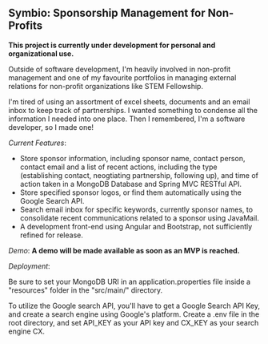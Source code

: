 ## Symbio: Sponsorship Management for Non-Profits

**This project is currently under development for personal and organizational use.**

 Outside of software development, I'm heavily involved in non-profit management and one of my favourite portfolios in managing external relations for non-profit organizations like STEM Fellowship. 

I'm tired of using an assortment of excel sheets, documents and an email inbox to keep track of partnerships. I wanted something to condense all the information I needed into one place. Then I remembered, I'm a software developer, so I made one!

*Current Features*: 

* Store sponsor information, including sponsor name, contact person, contact email and a list of recent actions, including the type (establishing contact, neogtiating partnership, following up), and time of action taken in a MongoDB Database and Spring MVC RESTful API.
* Store specified sponsor logos, or find them automatically using the Google Search API. 
* Search email inbox for specific keywords, currently sponsor names, to consolidate recent communications related to a sponsor using JavaMail.
* A development front-end using Angular and Bootstrap, not sufficiently refined for release. 

*Demo*: **A demo will be made available as soon as an MVP is reached.**

*Deployment*: 

Be sure to set your MongoDB URI in an application.properties file inside a "resources" folder in the "src/main/" directory.

To utilize the Google search API, you'll have to get a Google Search API Key, and create a search engine using Google's platform. Create a .env file in the root directory, and set API_KEY as your API key and CX_KEY as your search engine CX.


